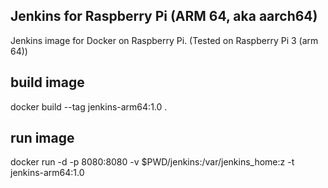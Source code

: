 ## Jenkins for Raspberry Pi (ARM 64, aka aarch64) 

Jenkins image for Docker on Raspberry Pi. 
(Tested on Raspberry Pi 3 (arm 64))

## build image
docker build --tag jenkins-arm64:1.0 .

## run image
docker run -d -p 8080:8080 -v $PWD/jenkins:/var/jenkins_home:z -t jenkins-arm64:1.0
